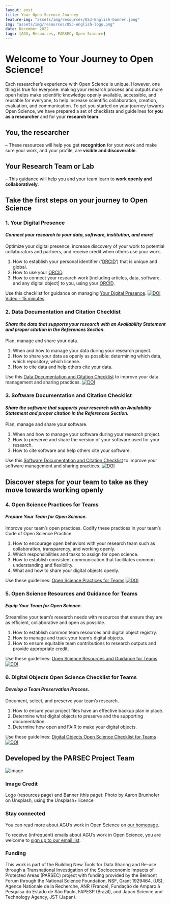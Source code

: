 ```yaml
---
layout: post
title: Your Open Science Journey
feature-img: "assets/img/resources/OSJ-English-banner.jpeg"
img: "assets/img/resources/OSJ-english-logo.png"
date: December 2022
tags: [AGU, Resources, PARSEC, Open Science]
---
```



# Welcome to Your Journey to Open Science!

Each researcher’s experience with Open Science is unique. However, one thing is true for everyone: making your research process and outputs more open helps make scientific knowledge openly available, accessible, and reusable for everyone, to help increase scientific collaboration, creation, evaluation, and communication. 
To get you started on your journey towards Open Science, we have prepared a set of checklists and guidelines for **you as a researcher** and for your **research team**.
## You, the researcher
– These resources will help you get **recognition** for your work and make sure your work, and your profile, are **visible and discoverable**.
## Your Research Team or Lab
– This guidance will help you and your team learn to **work openly and collaboratively**.
## Take the first steps on your journey to Open Science

### 1. Your Digital Presence 

#### _Connect your research to your data, software, institution, and more!_

Optimize your digital presence, increase discovery of your work to potential collaborators and partners, and receive credit when others use your work.

1. How to establish your personal identifier (‘[ORCID](https://orcid.org)’) that is unique and global. 
2. How to use your [ORCID](https://orcid.org).
3. How to connect your research work [including articles, data, software, and any digital object] to you, using your [ORCID](https://orcid.org).

Use this checklist for guidance on managing [Your Digital Presence](https://doi.org/10.5281/zenodo.4706118). [![DOI](https://zenodo.org/badge/DOI/10.5281/zenodo.4706118.svg)](https://doi.org/10.5281/zenodo.4706118)
[Video - 15 minutes](https://youtu.be/bftzPnFdtHk)


### 2. Data Documentation and Citation Checklist

#### _Share the data that supports your research with an Availability Statement and proper citation in the References Section._
 
Plan, manage and share your data.  

1. When and how to manage your data during your research project.
2. How to share your data as openly as possible: determining which data, which repository, which license.
3. How to cite data and help others cite your data. 

Use this [Data Documentation and Citation Checklist](https://doi.org/10.5281/zenodo.7062402) to improve your data management and sharing practices. [![DOI](https://zenodo.org/badge/DOI/10.5281/zenodo.7062402.svg)](https://doi.org/10.5281/zenodo.7062402)


### 3. Software Documentation and Citation Checklist

#### _Share the software that supports your research with an Availability Statement and proper citation in the References Section._

Plan, manage and share your software.

1. When and how to manage your software during your research project.
2. How to preserve and share the version of your software used for your research. 
3. How to cite software and help others cite your software. 

Use this [Software Documentation and Citation Checklist](https://doi.org/10.5281/zenodo.7062413) to improve your software management and sharing practices. [![DOI](https://zenodo.org/badge/DOI/10.5281/zenodo.7062413.svg)](https://doi.org/10.5281/zenodo.7062413)

## Discover steps for your team to take as they move towards working openly

### 4. Open Science Practices for Teams

#### _Prepare Your Team for Open Science._

Improve your team’s open practices. Codify these practices in your team’s Code of Open Science Practice. 

1. How to encourage open behaviors with your research team such as collaboration, transparency, and working openly.
2. Which responsibilities and tasks to assign for open science. 
3. How to establish consistent communication that facilitates common understanding and flexibility. 
4. What and how to share your digital objects openly.

Use these guidelines: [Open Science Practices for Teams](https://doi.org/10.5281/zenodo.7402075)  [![DOI](https://zenodo.org/badge/DOI/10.5281/zenodo.7402075.svg)](https://doi.org/10.5281/zenodo.7402075)

### 5. Open Science Resources and Guidance for Teams

#### _Equip Your Team for Open Science._

Streamline your team’s research needs with resources that ensure they are as efficient, collaborative and open as possible.

1. How to establish common team resources and digital object registry.
2. How to manage and track your team’s digital objects.
3. How to ensure equitable team contributions to research outputs and provide appropriate credit.

Use these guidelines: [Open Science Resources and Guidance for Teams](https://doi.org/10.5281/zenodo.7402270)  [![DOI](https://zenodo.org/badge/DOI/10.5281/zenodo.7402270.svg)](https://doi.org/10.5281/zenodo.7402270)


### 6. Digital Objects Open Science Checklist for Teams

#### _Develop a Team Preservation Process._

Document, select, and preserve your team’s research.

1. How to ensure your project files have an effective backup plan in place.
2. Determine what digital objects to preserve and the supporting documentation. 
3. Determine how open and FAIR to make your digital objects.

Use these guidelines: [Digital Objects Open Science Checklist for Teams](https://doi.org/10.5281/zenodo.7402540)  [![DOI](https://zenodo.org/badge/DOI/10.5281/zenodo.7402540.svg)](https://doi.org/10.5281/zenodo.7402540)

## Developed by the PARSEC Project Team
![image](https://user-images.githubusercontent.com/113625013/206821607-d5ad3f16-cc73-44fe-87c3-9df3ea68fe38.png)

### Image Credit

Logo (resources page) and Banner (this page): Photo by Aaron Brunhofer on Unsplash, using the Unsplash+ licence

### Stay connected
You can read more about AGU’s work in Open Science on [our homepage](https://www.agu.org/open-science).

To receive (infrequent) emails about AGU’s work in Open Science, you are welcome to [sign up to our email list](https://forms.monday.com/forms/b4284b3ea07f6e4d801f03451d5f7ac4?r=use1). 

### Funding
This work is part of the Building New Tools for Data Sharing and Re-use through a Transnational Investigation of the Socioeconomic Impacts of Protected Areas (PARSEC) project with funding provided by the Belmont Forum through the National Science Foundation, NSF, Grant 1929464, (US), Agence Nationale de la Recherche, ANR (France), Fundação de Amparo à Pesquisa do Estado de São Paulo, FAPESP (Brazil), and Japan Science and Technology Agency, JST (Japan).

